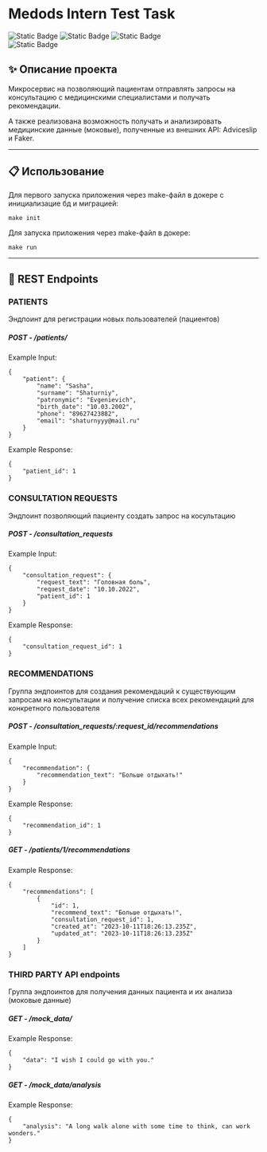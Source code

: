 # Medods Intern Test Task

![Static Badge](https://img.shields.io/badge/ruby-v3.0.2-brown)
![Static Badge](https://img.shields.io/badge/rails-v7.1.0-orange)
![Static Badge](https://img.shields.io/badge/pg-v1.5.4-green)   
![Static Badge](https://img.shields.io/badge/puma-v5.0-blue)

## :sparkles: Описание проекта
Микросервис на позволяющий пациентам отправлять запросы на консультацию с медицинскими специалистами и получать рекомендации. 

А также реализована возможность получать и анализировать медицинские данные (моковые), полученные из внешних API: Аdviceslip и Faker.
___

## :clipboard: Использование
Для первого запуска приложения через make-файл в докере с инициализацие бд и миграцией:
```
make init
```
Для запуска приложения через make-файл в докере:
```
make run
```
___

## :pushpin: REST Endpoints

### PATIENTS
Эндпоинт для регистрации новых пользователей (пациентов)
##### POST - /patients/
Example Input:
```
{
    "patient": {
        "name": "Sasha",
        "surname": "Shaturniy",
        "patronymic": "Evgenievich", 
        "birth_date": "10.03.2002",
        "phone": "89627423882", 
        "email": "shaturnyyy@mail.ru"
    }
}
```
Example Response:
```
{
    "patient_id": 1
}
```

### CONSULTATION REQUESTS
Эндпоинт позволяющий пациенту создать запрос на косультацию

##### POST - /consultation_requests
Example Input:
```
{
    "consultation_request": {
        "request_text": "Головная боль",
        "request_date": "10.10.2022",
        "patient_id": 1
    }
}
```
Example Response:
```
{
    "consultation_request_id": 1
}
```

### RECOMMENDATIONS
Группа эндпоинтов для создания рекомендаций к существующим запросам на консультации и получение списка всех рекомендаций для конкретного пользователя
##### POST - /consultation_requests/:request_id/recommendations
Example Input:
```
{
    "recommendation": {
        "recommendation_text": "Больше отдыхать!"
    }
}
```
Example Response:
```
{
    "recommendation_id": 1
}
```
##### GET - /patients/1/recommendations
Example Response:
```
{
    "recommendations": [
        {
            "id": 1,
            "recommend_text": "Больше отдыхать!",
            "consultation_request_id": 1,
            "created_at": "2023-10-11T18:26:13.235Z",
            "updated_at": "2023-10-11T18:26:13.235Z"
        }
    ]
}
```
### THIRD PARTY API endpoints
Группа эндпоинтов для получения данных пациента и их анализа (моковые данные)
##### GET - /mock_data/
Example Response:
```
{
    "data": "I wish I could go with you."
}
```
##### GET - /mock_data/analysis
Example Response:
```
{
    "analysis": "A long walk alone with some time to think, can work wonders."
}
```
